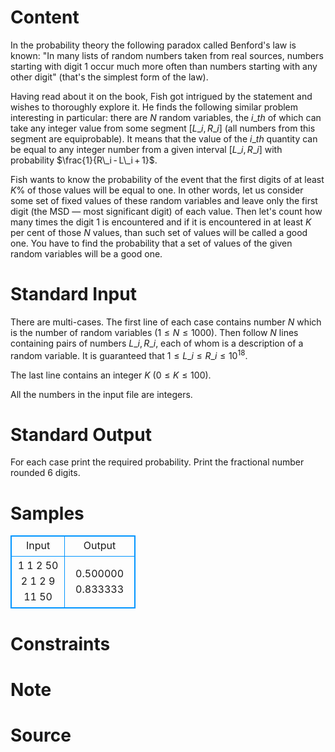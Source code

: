 
# Content

In the probability theory the following paradox called Benford's law is known: "In many lists of random numbers taken from real sources, numbers starting with digit $1$ occur much more often than numbers starting with any other digit" (that's the simplest form of the law).

Having read about it on the book, Fish got intrigued by the statement and wishes to thoroughly explore it. He finds the following similar problem interesting in particular: there are $N$ random variables, the $i\_{th}$ of which can take any integer value from some segment $[L\_i, R\_i]$ (all numbers from this segment are equiprobable). It means that the value of the $i\_{th}$ quantity can be equal to any integer number from a given interval $[L\_i, R\_i]$ with probability $\frac{1}{R\_i - L\_i + 1}$.

Fish wants to know the probability of the event that the first digits of at least $K\%$ of those values will be equal to one. In other words, let us consider some set of fixed values of these random variables and leave only the first digit (the MSD — most significant digit) of each value. Then let's count how many times the digit $1$ is encountered and if it is encountered in at least $K$ per cent of those $N$ values, than such set of values will be called a good one. You have to find the probability that a set of values of the given random variables will be a good one.

# Standard Input

There are multi-cases. The first line of each case contains number $N$ which is the number of random variables ($1\leq  N \leq  1000$). Then follow $N$ lines containing pairs of numbers $L\_i, R\_i$, each of whom is a description of a random variable. It is guaranteed that $1\leq  L\_i \leq  R\_i \leq  10^{18}$.

The last line contains an integer $K$ ($0\leq  K \leq 100$).

All the numbers in the input file are integers.

# Standard Output

For each case print the required probability. Print the fractional number rounded $6$ digits.

# Samples

<style>
        table,table tr th, table tr td { border:1px solid #0094ff; }
        table { width: 200px; min-height: 25px; line-height: 25px; text-align: center; border-collapse: collapse;}   
    </style>
<table>
	<tr>
		<td>Input</td>
		<td>Output</td>
	</tr>
<tr><td>1
1 2
50
2
1 2
9 11
50</td><td>0.500000
0.833333</td></tr></table>


# Constraints



# Note



# Source


